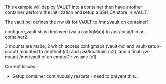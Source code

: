 This example will deploy VAULT into a container then have another container perform the initilization and setup a SSH CA store in VAULT.

The vault.hcl defines the r/w dir for VAULT to /mnt/vault on container1.

configure_vault.sh is deployed (via a configMap) to /usr/local/bin on container2.

3 mounts are made, 2 which access configmaps (vault-hcl and vault-setup-script) mounted to /mnt/init (c1) and /usr/local/bin (c2), and a final r/w mount /mnt/vault of an emptyDir volume (c1). 

Current Issues
- Setup container continuously restarts - need to prevent this...

